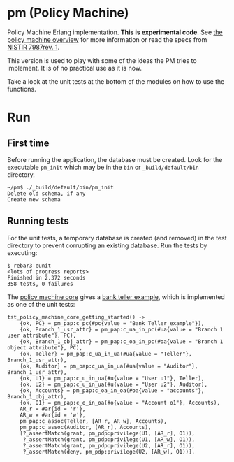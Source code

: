 # pm (Policy Machine)

Policy Machine Erlang implementation. **This is experimental code**. See [the policy machine
overview](http://csrc.nist.gov/pm/) for more information or read the
specs from [NISTIR 7987rev. 1](http://nvlpubs.nist.gov/nistpubs/ir/2015/NIST.IR.7987r1.pdf).

This version is used to play with some of the ideas the PM tries to
implement. It is of no practical use as it is now.

Take a look at the unit tests at the bottom of the modules on how to
use the functions.

# Run

## First time

Before running the application, the database must be created. Look for
the executable `pm_init` which may be in the `bin` or
`_build/default/bin` directory.

```
~/pm$ ./_build/default/bin/pm_init 
Delete old schema, if any
Create new schema
```

## Running tests

For the unit tests, a temporary database is created (and removed) in
the test directory to prevent corrupting an existing database. Run the
tests by executing:

```
$ rebar3 eunit
<lots of progress reports>
Finished in 2.372 seconds
358 tests, 0 failures
```

The [policy machine core](https://pm-master.github.io/pm-master/policy-machine-core/)
gives a [bank teller example](https://pm-master.github.io/pm-master/policy-machine-core/#bank-teller), which is implemented as one of the unit tests:

```
tst_policy_machine_core_getting_started() ->
    {ok, PC} = pm_pap:c_pc(#pc{value = "Bank Teller example"}),
    {ok, Branch_1_usr_attr} = pm_pap:c_ua_in_pc(#ua{value = "Branch 1 user attribute"}, PC),
    {ok, Branch_1_obj_attr} = pm_pap:c_oa_in_pc(#oa{value = "Branch 1 object attribute"}, PC),
    {ok, Teller} = pm_pap:c_ua_in_ua(#ua{value = "Teller"}, Branch_1_usr_attr),
    {ok, Auditor} = pm_pap:c_ua_in_ua(#ua{value = "Auditor"}, Branch_1_usr_attr),
    {ok, U1} = pm_pap:c_u_in_ua(#u{value = "User u1"}, Teller),
    {ok, U2} = pm_pap:c_u_in_ua(#u{value = "User u2"}, Auditor),
    {ok, Accounts} = pm_pap:c_oa_in_oa(#oa{value = "accounts"}, Branch_1_obj_attr),
    {ok, O1} = pm_pap:c_o_in_oa(#o{value = "Account o1"}, Accounts),
    AR_r = #ar{id = 'r'},
    AR_w = #ar{id = 'w'},
    pm_pap:c_assoc(Teller, [AR_r, AR_w], Accounts),
    pm_pap:c_assoc(Auditor, [AR_r], Accounts),
    [?_assertMatch(grant, pm_pdp:privilege(U1, [AR_r], O1)),
     ?_assertMatch(grant, pm_pdp:privilege(U1, [AR_w], O1)),
     ?_assertMatch(grant, pm_pdp:privilege(U2, [AR_r], O1)),
     ?_assertMatch(deny, pm_pdp:privilege(U2, [AR_w], O1))].
```
